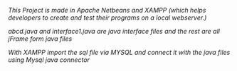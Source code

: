 *This Project is made in Apache Netbeans and  XAMPP (which helps developers to create and test their programs on a local webserver.)*

*abcd.java and interface1.java are java interface files and the rest are all jFrame form java files*

*With XAMPP import the sql file via MYSQL and connect it with the java files using Mysql java connector*
